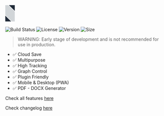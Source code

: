 <img src="./.github/logo.png" alt="Logo" width="6%">

![Build Status](https://img.shields.io/github/workflow/status/Novout/better-write/Tests) ![License](https://img.shields.io/github/license/Novout/better-write) ![Version](https://img.shields.io/github/lerna-json/v/Novout/better-write) ![Size](https://img.shields.io/github/repo-size/Novout/better-write)

> WARNING: Early stage of development and is not recommended for use in production.

- ✅ Cloud Save
- ✅ Multipurpose
- ✅ High Tracking
- ✅ Graph Control
- ✅ Plugin Friendly
- ✅ Mobile & Desktop (PWA)
- ✅ PDF - DOCX Generator

Check all features [here](./FEATURES.md)

Check changelog [here](./CHANGELOG.md)
